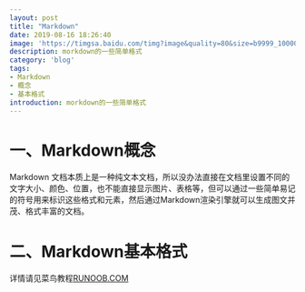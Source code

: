 ```yaml
---
layout: post
title: "Markdown"
date: 2019-08-16 18:26:40
image: 'https://timgsa.baidu.com/timg?image&quality=80&size=b9999_10000&sec=1566272963656&di=a784ec8fedd96cebd6f4cdb01dbffadf&imgtype=0&src=http%3A%2F%2Fwww.th7.cn%2Fd%2Ffile%2Fp%2F2016%2F04%2F17%2Faf9f05c290c3ba56ea53ddc978c557ed.jpg'
description: morkdown的一些简单格式
category: 'blog'
tags:
- Markdown
- 概念
- 基本格式
introduction: morkdown的一些简单格式
---
```


# 一、Markdown概念 

Markdown 文档本质上是一种纯文本文档，所以没办法直接在文档里设置不同的文字大小、颜色、位置，也不能直接显示图片、表格等，但可以通过一些简单易记的符号用来标识这些格式和元素，然后通过Markdown渲染引擎就可以生成图文并茂、格式丰富的文档。  

# 二、Markdown基本格式

详情请见菜鸟教程[RUNOOB.COM](https://www.runoob.com/markdown/md-advance.html)



